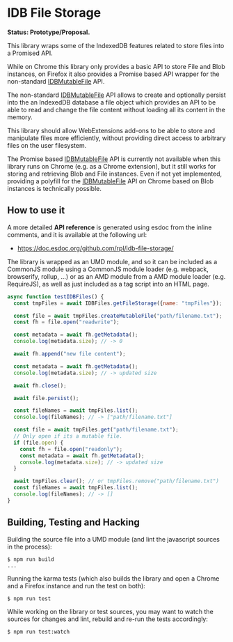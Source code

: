 IDB File Storage
================

**Status: Prototype/Proposal.**

This library wraps some of the IndexedDB features related to store files into a Promised API.

While on Chrome this library only provides a basic API to store File and Blob instances,
on Firefox it also provides a Promise based API wrapper for the non-standard [IDBMutableFile][IDBMutableFile] API.

The non-standard [IDBMutableFile][IDBMutableFile] API allows to create and optionally persist into the an IndexedDB database a file object which provides an API to be able to read and change the file content without loading all its content in the memory.

This library should allow WebExtensions add-ons to be able to store and manipulate files more efficiently, without providing direct access to arbitrary files on the user filesystem.

The Promise based [IDBMutableFile][IDBMutableFile] API is currently not available when this library runs on Chrome (e.g. as a Chrome extension), but it still works for storing and retrieving Blob and File instances.
Even if not yet implemented, providing a polyfill for the [IDBMutableFile][IDBMutableFile] API on Chrome based on Blob instances is technically possible.

How to use it
-------------

A more detailed **API reference** is generated using esdoc from the inline comments,
and it is available at the following url:

- https://doc.esdoc.org/github.com/rpl/idb-file-storage/

The library is wrapped as an UMD module, and so it can be included as a CommonJS
module using a CommonJS module loader (e.g. webpack, browserify, rollup, ...) or
as an AMD module from a AMD module loader (e.g. RequireJS), as well as just included
as a tag script into an HTML page.

```js
async function testIDBFiles() {
  const tmpFiles = await IDBFiles.getFileStorage({name: "tmpFiles"});

  const file = await tmpFiles.createMutableFile("path/filename.txt");
  const fh = file.open("readwrite");

  const metadata = await fh.getMetadata();
  console.log(metadata.size); // -> 0

  await fh.append("new file content");

  const metadata = await fh.getMetadata();
  console.log(metadata.size); // -> updated size

  await fh.close();

  await file.persist();

  const fileNames = await tmpFiles.list();
  console.log(fileNames); // -> ["path/filename.txt"]

  const file = await tmpFiles.get("path/filename.txt");
  // Only open if its a mutable file.
  if (file.open) {
    const fh = file.open("readonly");
    const metadata = await fh.getMetadata();
    console.log(metadata.size); // -> updated size
  }

  await tmpFiles.clear(); // or tmpFiles.remove("path/filename.txt")
  const fileNames = await tmpFiles.list();
  console.log(fileNames); // -> []
}
```

Building, Testing and Hacking
-----------------------------

Building the source file into a UMD module (and lint the javascript sources in the process):

```
$ npm run build
...
```

Running the karma tests (which also builds the library and open a Chrome and a Firefox instance and run the test on both):

```
$ npm run test
```

While working on the library or test sources, you may want to watch the sources for changes and lint, rebuild and re-run the tests accordingly:

```
$ npm run test:watch
````

[IDBMutableFile]: https://developer.mozilla.org/en-US/docs/Web/API/IDBMutableFile
